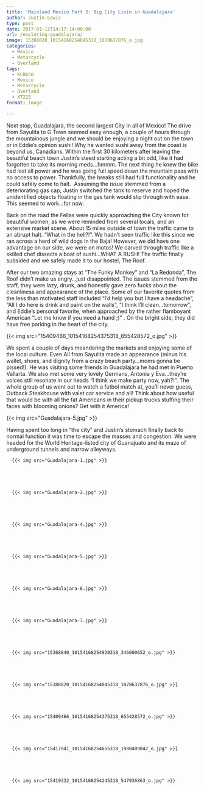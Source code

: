 ```yaml
---
title: 'Mainland Mexico Part 2: Big City Livin in Guadalajara'
author: Justin Lewis
type: post
date: 2017-01-12T14:17:14+00:00
url: /exploring-guadalajara/
image: 15388820_10154168254845318_1078637876_o.jpg
categories:
  - Mexico
  - Motorcycle
  - Overland
tags:
  - KLR650
  - Mexico
  - Motorcycle
  - Overland
  - XT225
format: image

---
```

Next stop, Guadalajara, the second largest City in all of Mexico! The drive from Sayulita to G Town seemed easy enough, a couple of hours through the mountainous jungle and we should be enjoying a night out on the town or in Eddie’s opinion sushi! Why he wanted sushi away from the coast is beyond us, Canadians. Within the first 30 kilometers after leaving the beautiful beach town Justin’s steed starting acting a bit odd, like it had forgotten to take its morning meds…hmmm. The next thing he knew the bike had lost all power and he was going full speed down the mountain pass with no access to power. Thankfully, the breaks still had full functionality and he could safely come to halt.  Assuming the issue stemmed from a deteriorating gas cap, Justin switched the tank to reserve and hoped the unidentified objects floating in the gas tank would slip through with ease. This seemed to work…for now.



Back on the road the Fellas were quickly approaching the City known for beautiful women, as we were reminded from several locals, and an extensive market scene. About 15 miles outside of town the traffic came to an abrupt halt. “What in the hell?!”. We hadn’t seen traffic like this since we ran across a herd of wild dogs in the Baja! However, we did have one advantage on our side, we were on motos! We carved through traffic like a skilled chef dissects a boat of sushi…WHAT A RUSH! The traffic finally subsided and we safely made it to our hostel, The Roof.

After our two amazing stays at “The Funky Monkey” and “La Redonda”, The Roof didn’t make us angry…just disappointed. The issues stemmed from the staff, they were lazy, drunk, and honestly gave zero fucks about the cleanliness and appearance of the place. Some of our favorite quotes from the less than motivated staff included “I’d help you but I have a headache”, “All I do here is drink and paint on the walls”, “I think I’ll clean…tomorrow”, and Eddie’s personal favorite, when approached by the rather flamboyant American “Let me know if you need a hand ;)” . On the bright side, they did have free parking in the heart of the city.


  {{< img src="15409466_10154168254375318_655428572_o.jpg" >}}
		      


We spent a couple of days meandering the markets and enjoying some of the local culture. Even Ali from Sayulita made an appearance (minus his wallet, shoes, and dignity from a crazy beach party…moms gonna be pissed!). He was visiting some friends in Guadalajara he had met in Puerto Vallarta. We also met some very lovely Germans, Antonia y Eva…they’re voices still resonate in our heads “I think we make party now, yah?!”. The whole group of us went out to watch a futbol match at, you’ll never guess, Outback Steakhouse with valet car service and all! Think about how useful that would be with all the fat Americans in their pickup trucks stuffing their faces with blooming onions? Get with it America!


  {{< img src="Guadalajara-5.jpg" >}}
		      


Having spent too long in “the city” and Justin’s stomach finally back to normal function it was time to escape the masses and congestion. We were headed for the World Heritage-listed city of Guanajuato and its maze of underground tunnels and narrow alleyways.





      {{< img src="Guadalajara-1.jpg" >}}
                
    



      {{< img src="Guadalajara-2.jpg" >}}
                
    



      {{< img src="Guadalajara-4.jpg" >}}
                
    



      {{< img src="Guadalajara-5.jpg" >}}
                
    



      {{< img src="Guadalajara-6.jpg" >}}
                
    



      {{< img src="Guadalajara-7.jpg" >}}
                
    



      {{< img src="15368840_10154168254920318_346600652_o.jpg" >}}
                
    



      {{< img src="15388820_10154168254845318_1078637876_o.jpg" >}}
                
    



      {{< img src="15409466_10154168254375318_655428572_o.jpg" >}}
                
    



      {{< img src="15417941_10154168254655318_1980409042_o.jpg" >}}
                
    



      {{< img src="15419332_10154168254245318_547936863_o.jpg" >}}
               